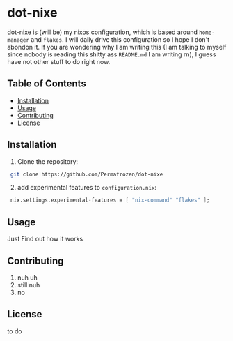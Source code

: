 # dot-nixe
dot-nixe is (will be) my nixos configuration, which is based around `home-manager` and `flakes`. I will daily drive this configuration so I hope I don't abondon it. If you are wondering why I am writing this (I am talking to myself since nobody is reading this shitty ass `README.md` I am writing rn), I guess have not other stuff to do right now.

## Table of Contents
- [Installation](#installation)
- [Usage](#usage)
- [Contributing](#contributing)
- [License](#license)

## Installation
1. Clone the repository:
```bash
 git clone https://github.com/Permafrozen/dot-nixe
```

2. add experimental features to `configuration.nix`:
```nix
 nix.settings.experimental-features = [ "nix-command" "flakes" ];
 ```

## Usage
Just Find out how it works

## Contributing
1. nuh uh
2. still nuh
3. no

## License
to do
